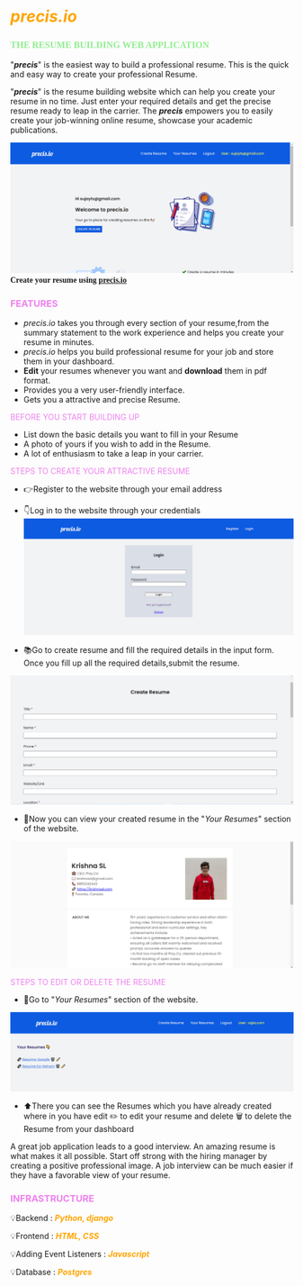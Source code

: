 # <span style="color:orange"> **_precis.io_** </span>

### <span style="font-family:Oswald"><span style="color:LIGHTGREEN"> THE RESUME BUILDING WEB APPLICATION</span>

"**_precis_**" is the easiest way to build a professional resume. This is the quick and easy way to create your professional Resume.

"**_precis_**" is the resume building website which can help you create your resume in no time. Just enter your required details and get the precise resume ready to leap in the carrier. The **_precis_** empowers you to easily create your job-winning online resume, showcase your academic publications.

![Alt text](./static/img/homepage.png)
<span style="font-family:Times New Roman">**Create your resume using [precis.io]()** </span>

### <span style="color:violet">FEATURES</span>

- _precis.io_ takes you through every section of your resume,from the summary statement to the work experience and helps you create your resume in minutes.
- _precis.io_ helps you build professional resume for your job and store them in your dashboard.
- **Edit** your resumes whenever you want and **download** them in pdf format.
- Provides you a very user-friendly interface.
- Gets you a attractive and precise Resume.

<span style="color:violet"> BEFORE YOU START BUILDING UP </span>

- List down the basic details you want to fill in your Resume
- A photo of yours if you wish to add in the Resume.
- A lot of enthusiasm to take a leap in your carrier.

<span style="color:violet">STEPS TO CREATE YOUR ATTRACTIVE RESUME </span>

- 👉Register to the website through your email address

- 👇Log in to the website through your credentials
  ![Alt text](./static/img/login.png)
- 📚Go to create resume and fill the required details in the input form. Once you fill up all the required details,submit the resume.

![Alt text](./static/img/createResume.png)

- 👀Now you can view your created resume in the "_Your Resumes_" section of the website.

![Alt text](./static/img/resume.png)

<span style="color:violet">STEPS TO EDIT OR DELETE THE RESUME</span>

- 📝Go to "_Your Resumes_" section of the website.

![Alt text](./static/img/yourResumes.png)

- ⬆️There you can see the Resumes which you have already created where in you have edit ✏️ to edit your resume and delete 🗑 to delete the Resume from your dashboard

A great job application leads to a good interview. An amazing resume is what makes it all possible. Start off strong with the hiring manager by creating a positive professional image. A job interview can be much easier if they have a favorable view of your resume.

### <span style="color:violet">INFRASTRUCTURE</span>

💡Backend : <span style="color:orange">**_Python, django_**</span>

💡Frontend : <span style="color:orange">**_HTML, CSS_**</span>

💡Adding Event Listeners : <span style="color:orange">**_Javascript_**</span>

💡Database : <span style="color:orange">**_Postgres_**</span>
